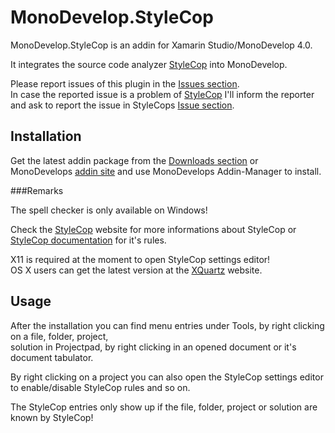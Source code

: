 MonoDevelop.StyleCop
=============

MonoDevelop.StyleCop is an addin for Xamarin Studio/MonoDevelop 4.0.

It integrates the source code analyzer [StyleCop](http://stylecop.codeplex.com/) into MonoDevelop.

Please report issues of this plugin in the [Issues section](https://github.com/DarkCloud14/MonoDevelop.StyleCop/issues).<br/>
In case the reported issue is a problem of [StyleCop](http://stylecop.codeplex.com/) I'll inform the reporter and ask
to report the issue in StyleCops [Issue section](http://stylecop.codeplex.com/workitem/list/advanced).

Installation
-----------

Get the latest addin package from the [Downloads section](https://github.com/DarkCloud14/MonoDevelop.StyleCop/downloads) or<br/> 
MonoDevelops [addin site](http://addins.monodevelop.com/Project/Index/54) and use MonoDevelops Addin-Manager to install.

###Remarks

The spell checker is only available on Windows!

Check the [StyleCop](http://stylecop.codeplex.com/) website for more informations about StyleCop or [StyleCop documentation](http://www.stylecop.com/docs/) for it's rules.

X11 is required at the moment to open StyleCop settings editor!<br/>
OS X users can get the latest version at the [XQuartz](http://xquartz.macosforge.org/) website.

Usage
-----

After the installation you can find menu entries under Tools, by right clicking on a file, folder, project,<br/>
solution in Projectpad, by right clicking in an opened document or it's document tabulator.

By right clicking on a project you can also open the StyleCop settings editor to enable/disable StyleCop rules and so on.

The StyleCop entries only show up if the file, folder, project or solution are known by StyleCop!
